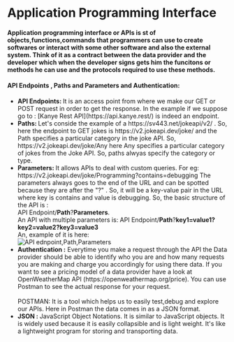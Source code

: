 # Application Programming Interface

#### Application programming interface or APIs is st of objects,functions,commands that programmers can use to create softwares or interact with some other software and also the external system. Think of it as a contract between the data provider and the developer which when the developer signs gets him the funcitons or methods he can use and the protocols required to use these methods.

#### API Endpoints , Paths and Parameters and Authentication:

<ul> 
  <li> <strong> API Endpoints: </strong> It is an access point from where we make our GET or POST request in order to get the response. In the example if we suppose go to : [Kanye Rest API](https://api.kanye.rest/) is indeed an endpoint.
  <li> <strong> Paths: </strong> Let's conside the example of a https://sv443.net/jokeapi/v2/ . So, here the endpoint to GET jokes is https://v2.jokeapi.dev/joke/ and the Path specifies a particular category in the joke API. So, https://v2.jokeapi.dev/joke/Any here Any specifies a particular category of jokes from the Joke API. So, paths alwyas specify the category or type.
  <li> <strong> Parameters: </strong> It allows APIs to deal with custom queries. For eg: https://v2.jokeapi.dev/joke/Programming?contains=debugging The parameters always goes to the end of the URL and can be spotted because they are after the "?" . So, it will be a key-value pair in the URL where key is contains and value is debugging.
    So, the basic structure of the API is :<br/>  API Endpoint/<strong>Path</strong>?<strong>Parameters</strong>. <br/>
    An API with multiple parameters is: API Endpoint/<strong>Path</strong>?<strong>key1=value1?key2=value2?key3=value3</strong>
    <br/>
    An, example of it is here:  <br/>
    <img src="https://user-images.githubusercontent.com/68496657/179347471-2c30a5ac-41d1-42cc-87ac-9e599588277d.png" alt="API ednpoint,Path,Parameters" />
  <li> <strong>Authentication :</strong> Everytime you make a request through the API the Data provider should be able to identify who you are and how many requests you are making and charge you accordingly for using there data. If you want to see a pricing model of a data provider have a look at OpenWeatherMap API (https://openweathermap.org/price). You can use Postman to see the actual response for your request.<br /> <br />
    POSTMAN: It is a tool which helps us to easily test,debug and explore our APIs. Here in Postman the data comes in as a JSON format. <br/>
    <li><strong>JSON : </strong> JavaScript Object Notations. It is similar to JavaScript objects. It is widely used because it is easily collapsible and is light weight. It's like a lightweight program for storing and transporting data.
      
    
    
      
    
</ul>
